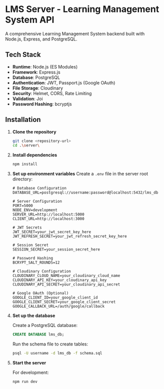 # LMS Server - Learning Management System API

A comprehensive Learning Management System backend built with Node.js, Express, and PostgreSQL.

## Tech Stack

- **Runtime**: Node.js (ES Modules)
- **Framework**: Express.js
- **Database**: PostgreSQL
- **Authentication**: JWT, Passport.js (Google OAuth)
- **File Storage**: Cloudinary
- **Security**: Helmet, CORS, Rate Limiting
- **Validation**: Joi
- **Password Hashing**: bcryptjs

## Installation

1. **Clone the repository**
   ```bash
   git clone <repository-url>
   cd .\server\
   ```

2. **Install dependencies**
   ```bash
   npm install
   ```

3. **Set up environment variables**
   Create a `.env` file in the server root directory:
   ```env
   # Database Configuration
   DATABASE_URL=postgresql://username:password@localhost:5432/lms_db
   
   # Server Configuration
   PORT=5000
   NODE_ENV=development
   SERVER_URL=http://localhost:5000
   CLIENT_URL=http://localhost:3000
   
   # JWT Secrets
   JWT_SECRET=your_jwt_secret_key_here
   JWT_REFRESH_SECRET=your_jwt_refresh_secret_key_here
   
   # Session Secret
   SESSION_SECRET=your_session_secret_here
   
   # Password Hashing
   BCRYPT_SALT_ROUNDS=12
   
   # Cloudinary Configuration
   CLOUDINARY_CLOUD_NAME=your_cloudinary_cloud_name
   CLOUDINARY_API_KEY=your_cloudinary_api_key
   CLOUDINARY_API_SECRET=your_cloudinary_api_secret
   
   # Google OAuth (Optional)
   GOOGLE_CLIENT_ID=your_google_client_id
   GOOGLE_CLIENT_SECRET=your_google_client_secret
   GOOGLE_CALLBACK_URL=/auth/google/callback
   ```

4. **Set up the database**
   
   Create a PostgreSQL database:
   ```sql
   CREATE DATABASE lms_db;
   ```
   
   Run the schema file to create tables:
   ```bash
   psql -U username -d lms_db -f schema.sql
   ```

5. **Start the server**
   
   For development:
   ```bash
   npm run dev
   ```
   
